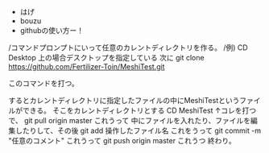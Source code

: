 * はげ
* bouzu
* githubの使い方ー！

/コマンドプロンプトにいって任意のカレントディレクトリを作る。
/例) CD Desktop
上の場合デスクトップを指定している
次に
git clone https://github.com/Fertilizer-Toin/MeshiTest.git

このコマンドを打つ。

するとカレントディレクトリに指定したファイルの中にMeshiTestというファイルができる。
そこをカレントディレクトリとする
CD MeshiTest
↑コレを打つ
で、
git pull origin master
これうって
中にファイルを入れたり、ファイルを編集したりして、その後
git add 操作したファイル名
これをうって
git commit -m "任意のコメント"
これうって
git push origin master
これうつ
終わり。
